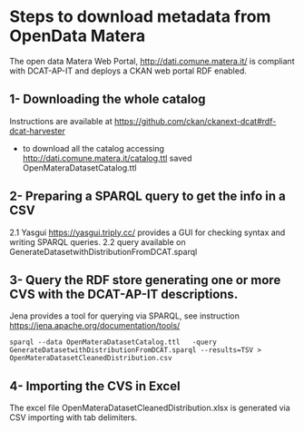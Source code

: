 # Steps to download metadata from OpenData Matera
The open data Matera Web Portal, http://dati.comune.matera.it/ is compliant with DCAT-AP-IT and deploys a CKAN web portal RDF enabled.

## 1- Downloading the whole catalog
Instructions are available at https://github.com/ckan/ckanext-dcat#rdf-dcat-harvester 
-  to download all the catalog accessing http://dati.comune.matera.it/catalog.ttl saved OpenMateraDatasetCatalog.ttl

 
## 2- Preparing a SPARQL query to get the info in a CSV
2.1 Yasgui https://yasgui.triply.cc/ provides a GUI for checking syntax and writing SPARQL queries.
2.2 query available on GenerateDatasetwithDistributionFromDCAT.sparql


## 3- Query the RDF store generating one or more CVS with the DCAT-AP-IT descriptions.
Jena provides a tool for querying via SPARQL, see instruction https://jena.apache.org/documentation/tools/


```
sparql --data OpenMateraDatasetCatalog.ttl   -query GenerateDatasetwithDistributionFromDCAT.sparql --results=TSV > OpenMateraDatasetCleanedDistribution.csv
```

## 4- Importing the CVS in Excel
The excel file OpenMateraDatasetCleanedDistribution.xlsx  is generated via CSV importing with tab delimiters. 